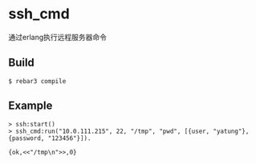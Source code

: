 ssh_cmd
=====

通过erlang执行远程服务器命令

Build
-----

    $ rebar3 compile

Example
-------

    > ssh:start()
    > ssh_cmd:run("10.0.111.215", 22, "/tmp", "pwd", [{user, "yatung"}, {password, "123456"}]).
    
    {ok,<<"/tmp\n">>,0}
